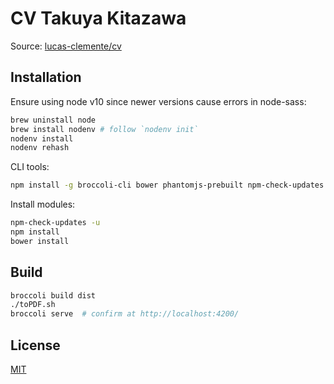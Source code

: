 # CV Takuya Kitazawa

Source: [lucas-clemente/cv](https://github.com/lucas-clemente/cv)

## Installation

Ensure using node v10 since newer versions cause errors in node-sass:

```sh
brew uninstall node
brew install nodenv # follow `nodenv init`
nodenv install
nodenv rehash
```

CLI tools:

```sh
npm install -g broccoli-cli bower phantomjs-prebuilt npm-check-updates
```

Install modules:

```sh
npm-check-updates -u
npm install
bower install
```

## Build

```sh
broccoli build dist 
./toPDF.sh 
broccoli serve  # confirm at http://localhost:4200/
```

## License 

[MIT](LICENSE.txt)
